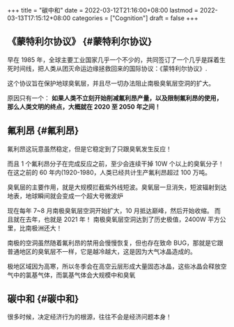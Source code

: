 +++
title = "碳中和"
date = 2022-03-12T21:16:00+08:00
lastmod = 2022-03-13T17:15:12+08:00
categories = ["Cognition"]
draft = false
+++

## 《蒙特利尔协议》 {#蒙特利尔协议}

早在 1985 年，全球主要工业国家几乎一个不少的，共同签订了一个几乎是踩着生死时间线，把人类从团灭命运边缘拯救回来的国际协议：《蒙特利尔协议》.

这个协议旨在保护地球臭氧层，并且尽一切办法阻止南极臭氧层空洞的扩大。

原因只有一个： **如果人类不立刻开始削减氟利昂产量，以及限制氟利昂的使用，那么人类文明的终点，大概就在 2020 至 2050 年之间！**


## 氟利昂 {#氟利昂}

氟利昂这玩意虽然稳定，但是它稳定到了只跟臭氧发生反应！

而且 1 个氟利昂分子在完成反应之前，至少会连续干掉 10W 个以上的臭氧分子！在这之前的 60 年内(1920-1980，人类已经共计生产氟利昂超过 100 万吨。

臭氧层的主要作用，就是大规模拦截紫外线短波。臭氧层一旦消失，短波辐射到达地表，地球瞬间就会变成一个超大号微波炉

现在每年 7~8 月南极臭氧层空洞开始扩大，10 月抵达巅峰，然后开始收缩。 而且就在去年，也就是 2021 年！ 南极臭氧层空洞达到了历史极值，2400W 平方公里，比南极洲还大！

南极的空洞虽然随着氟利昂的禁用会慢慢恢复，但也存在致命 BUG，那就是它跟普通地区的臭氧层不一样，它是越冷越大，这是因为大气冰晶造成的。

极地区域因为高寒，所以冬季会在高空云层形成大量固态冰晶，这些冰晶会释放空气中的氯基气体，而氯基气体会大规模中和臭氧


## 碳中和 {#碳中和}

很多时候，决定经济行为的根源，往往不会是经济问题本身！